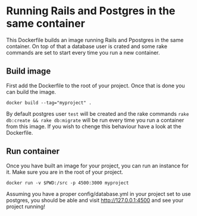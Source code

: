 Running Rails and Postgres in the same container
================================================

This Dockerfile builds an image running Rails and Ppostgres in the same
container. On top of that a database user is crated and some rake commands
are set to start every time you run a new container.


Build image
-----------
First add the Dockerfile to the root of your project. Once that is done
you can build the image.

    docker build --tag="myproject" .

By default postgres user `test` will be created and the rake commands
 `rake db:create && rake db:migrate` will be run every time you run a container
 from this image. If you wish to chenge this behaviour have a look at the Dockerfile.


Run container
-------------
Once you have built an image for your project, you can run an instance
for it. Make sure you are in the root of your project.

    docker run -v $PWD:/src -p 4500:3000 myproject

Assuming you have a proper config/database.yml in your project set to
use postgres, you should be able and visit http://127.0.0.1:4500 and
see your project running!
